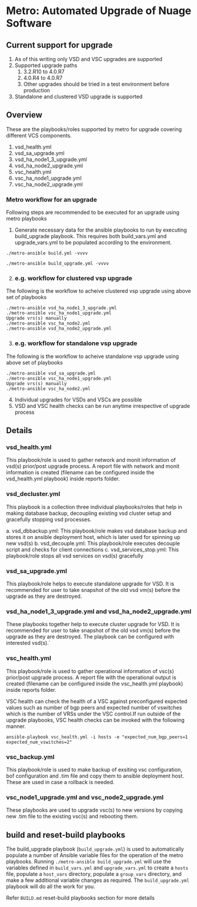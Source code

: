 # Metro: Automated Upgrade of Nuage Software

## Current support for upgrade

1. As of this writing only VSD and VSC upgrades are supported
2. Supported upgrade paths
   1. 3.2.R10 to 4.0.R7
   2. 4.0.R4 to 4.0.R7
   3. Other upgrades should be tried in a test environment before production
3. Standalone and clustered VSD upgrade is supported   

## Overview

These are the playbooks/roles supported by metro for upgrade covering different VCS components.

1. vsd_health.yml
2. vsd_sa_upgrade.yml
3. vsd_ha_node1_3_upgrade.yml
4. vsd_ha_node2_upgrade.yml
5. vsc_health.yml
6. vsc_ha_node1_upgrade.yml
7. vsc_ha_node2_upgrade.yml

### Metro workflow for an upgrade
Following steps are recommended to be executed for an upgrade using metro playbooks

1. Generate necessary data for the ansible playbooks to run by executing build_upgrade playbook. This requires both build_vars.yml and upgrade_vars.yml to be populated according to the environment.

```
./metro-ansible build.yml -vvvv

./metro-ansible build_upgrade.yml -vvvv
```

2. ### e.g. workflow for clustered vsp upgrade

The following is the workflow to acheive clustered vsp upgrade using above set of playbooks

```
./metro-ansible vsd_ha_node1_3_upgrade.yml
./metro-ansible vsc_ha_node1_upgrade.yml
Upgrade vrs(s) manually
./metro-ansible vsc_ha_node2.yml
./metro-ansible vsd_ha_node2_upgrade.yml
```

3. ### e.g. workflow for standalone vsp upgrade

The following is the workflow to acheive standalone vsp upgrade using above set of playbooks

```
./metro-ansible vsd_sa_upgrade.yml
./metro-ansible vsc_ha_node1_upgrade.yml
Upgrade vrs(s) manually
./metro-ansible vsc_ha_node2.yml
```

4. Individual upgrades for VSDs and VSCs are possible
5. VSD and VSC health checks can be run anytime irrespective of upgrade process

## Details

### vsd_health.yml

This playbook/role is used to gather network and monit information of vsd(s) prior/post upgrade process. A report file with network and monit information is created (filename can be configured inside the vsd_health.yml playbook) inside reports folder. 

### vsd_decluster.yml

This playbook is a collection three individual playbooks/roles that help in making database backup, decoupling existing vsd cluster setup and gracefully stopping vsd processes.

a. vsd_dbbackup.yml: This playbook/role makes vsd database backup and stores it on ansible deployment host, which is later used for spinning up new vsd(s)
b. vsd_decouple.yml: This playbook/role executes decouple script and checks for client connections
c. vsd_services_stop.yml: This playbook/role stops all vsd services on vsd(s) gracefully

### vsd_sa_upgrade.yml

This playbook/role helps to execute standalone upgrade for VSD. It is recommended for user to take snapshot of the old vsd vm(s) before the upgrade as they are destroyed.

### vsd_ha_node1_3_upgrade.yml and vsd_ha_node2_upgrade.yml

These playbooks together help to execute cluster upgrade for VSD. It is recommended for user to take snapshot of the old vsd vm(s) before the upgrade as they are destroyed.
The playbook can be configured with interested vsd(s).`

### vsc_health.yml

This playbook/role is used to gather operational information of vsc(s) prior/post upgrade process. A report file with the operational output is created (filename can be configured inside the vsc_health.yml playbook) inside reports folder.

VSC health can check the health of a VSC against preconfigured expected values such as number of bgp peers and expected number of vswitches which is the number of VRSs under the VSC control.If run outside of the upgrade playbooks, VSC health checks can be invoked with the following manner.

```
ansible-playbook vsc_health.yml -i hosts -e "expected_num_bgp_peers=1 expected_num_vswitches=2"
```

### vsc_backup.yml

This playbook/role is used to make backup of exsiting vsc configuration, bof configuration and .tim file and copy them to ansible deployment host. These are used in case a rollback is needed.

### vsc_node1_upgrade.yml and vsc_node2_upgrade.yml

These playbooks are used to upgrade vsc(s) to new versions by copying new .tim file to the existing vsc(s) and rebooting them.


## build and reset-build playbooks

The build_upgrade playbook (`build_upgrade.yml`) is used to automatically populate a number of Ansible variable files for the operation of the metro playbooks. Running `./metro-ansible build_upgrade.yml` will use the variables defined in `build_vars.yml` and `upgrade_vars.yml` to create a `hosts` file, populate a `host_vars` directory, populate a `group_vars` directory, and make a few additional variable changes as required. The `build_upgrade.yml` playbook will do all the work for you.

Refer `BUILD.md` reset-build playbooks section for more details
